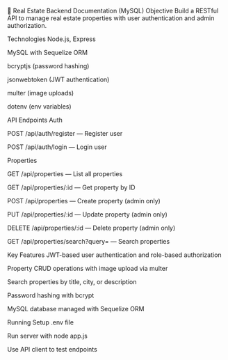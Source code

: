 🏡 Real Estate Backend Documentation (MySQL)
Objective
Build a RESTful API to manage real estate properties with user authentication and admin authorization.

Technologies
Node.js, Express

MySQL with Sequelize ORM

bcryptjs (password hashing)

jsonwebtoken (JWT authentication)

multer (image uploads)

dotenv (env variables)

API Endpoints
Auth

POST /api/auth/register — Register user

POST /api/auth/login — Login user

Properties

GET /api/properties — List all properties

GET /api/properties/:id — Get property by ID

POST /api/properties — Create property (admin only)

PUT /api/properties/:id — Update property (admin only)

DELETE /api/properties/:id — Delete property (admin only)

GET /api/properties/search?query= — Search properties

Key Features
JWT-based user authentication and role-based authorization

Property CRUD operations with image upload via multer

Search properties by title, city, or description

Password hashing with bcrypt

MySQL database managed with Sequelize ORM

Running
Setup .env file

Run server with node app.js

Use API client to test endpoints
